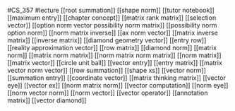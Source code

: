 #CS_357
#lecture
[[root summation]]
[[shape norm]]
[[tutor notebook]]
[[maximum entry]]
[[chapter concept]]
[[matrix rank matrix]]
[[selection vector]]
[[option norm vector possibility norm matrix]]
[[possibility norm option norm]]
[[norm matrix inverse]]
[[ax norm vector]]
[[matrix inverse matrix]]
[[inverse matrix]]
[[diamond geometry vector]]
[[entry row]]
[[reality approximation vector]]
[[row matrix]]
[[diamond norm]]
[[matrix norm]]
[[matrix norm matrix]]
[[norm matrix norm matrix]]
[[norm matrix]]
[[matrix vector]]
[[circle unit ball]]
[[vector entry]]
[[entry matrix]]
[[matrix vector norm vector]]
[[row summation]]
[[shape xs]]
[[vector norm]]
[[summation entry]]
[[coordinate vector]]
[[matrix thinking matrix]]
[[vector eye]]
[[vector ex]]
[[norm matrix norm]]
[[vector computation]]
[[norm eye]]
[[norm vector norm]]
[[norm vector]]
[[vector operator]]
[[annotation matrix]]
[[vector diamond]]
